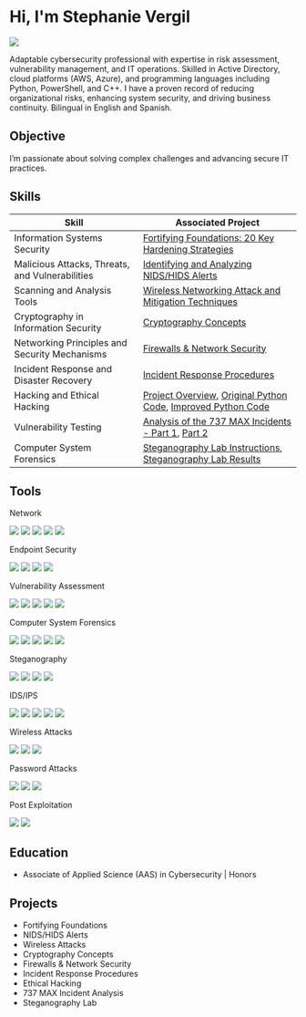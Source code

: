 # Hi, I'm Stephanie Vergil
<a href="https://linkedin.com/in/stephanie-vergil-8982142a8"><img src="https://img.shields.io/badge/-LinkedIn-0072b1?&style=for-the-badge&logo=linkedin&logoColor=white" /></a>

Adaptable cybersecurity professional with expertise in risk assessment, vulnerability management, and IT operations. Skilled in Active Directory, cloud platforms (AWS, Azure), and programming languages including Python, PowerShell, and C++. I have a proven record of reducing organizational risks, enhancing system security, and driving business continuity. Bilingual in English and Spanish.

## Objective
I’m passionate about solving complex challenges and advancing secure IT practices.


## Skills

| **Skill**                                     | **Associated Project**                                                                                                 |
|-----------------------------------------------|-----------------------------------------------------------------------------------------------------------------------|
| Information Systems Security                  | [Fortifying Foundations: 20 Key Hardening Strategies](https://github.com/StephVergil/Hardening-Strategies-for-Diverse-Operating-Systems-and-Platforms/blob/main/Project%20Fortifying%20Foundations%2020%20Key%20Hardening%20Strategies%20Across%20Diverse%20Systems%5E.docx) |
| Malicious Attacks, Threats, and Vulnerabilities| [Identifying and Analyzing NIDS/HIDS Alerts](https://github.com/StephVergil/dentifying-and-Analyzing-NIDS-HIDS-Alerts/blob/main/Identifying%20and%20Analyzing%20Network%20Host%20Intrusion%20Detection%20System%20NIDS%20HIDS%20Alerts%20copy.docx) |
| Scanning and Analysis Tools                   | [Wireless Networking Attack and Mitigation Techniques](https://github.com/StephVergil/Wireless-Networking-Attack-and-Mitigation-Techniques/blob/main/Wireless%20Networking%20Attack%20and%20Mitigation%20Techniques-Stephanie’s%20MacBook%20Pro.docx) |
| Cryptography in Information Security          | [Cryptography Concepts](https://github.com/StephVergil/Cryptography-Concepts/blob/main/Cryptography%20Concepts%20copy.docx)                                                                 |
| Networking Principles and Security Mechanisms | [Firewalls & Network Security](https://github.com/StephVergil/Firewalls-Network-Security/blob/main/Host%20Hardening.docx)                                                                                          |
| Incident Response and Disaster Recovery       | [Incident Response Procedures](https://github.com/StephVergil/Incident-Response-Procedures/blob/main/Incident%20Reponse%20Procedures.docx)                                                                                          |
| Hacking and Ethical Hacking                   | [Project Overview](https://github.com/StephVergil/Hacking-and-Ethical-Hacking/blob/main/Project.docx), [Original Python Code](https://github.com/StephVergil/Hacking-and-Ethical-Hacking/blob/main/Original%20Python%20Code.py), [Improved Python Code](https://github.com/StephVergil/Hacking-and-Ethical-Hacking/blob/main/Improved%20Python%20Code.py) |
| Vulnerability Testing                         | [Analysis of the 737 MAX Incidents - Part 1](https://github.com/StephVergil/Vulnerability-Testing/blob/main/737%20MAX%20Report%20!.docx.pdf), [Part 2](https://github.com/StephVergil/Vulnerability-Testing/blob/main/737%20MAX%20REPORT%202.docx.pdf) |
| Computer System Forensics                     | [Steganography Lab Instructions](https://github.com/StephVergil/Computer-System-Forensics/blob/main/Steganography_lab%20Cengage.docx), [Steganography Lab Results](https://github.com/StephVergil/Computer-System-Forensics/blob/main/SteganographyResults.aspx.pdf) |


## Tools

Network

<div> <a href="https://www.wireshark.org/"><img src="https://img.shields.io/badge/-Wireshark-1679A7?&style=for-the-badge&logo=Wireshark&logoColor=white" /></a> <a href="https://nmap.org/"><img src="https://img.shields.io/badge/-nmap-4682B4?&style=for-the-badge&logo=nmap&logoColor=white" /></a> <a href="https://www.wireshark.org/docs/man-pages/"><img src="https://img.shields.io/badge/-Packet_Analysis-000000?&style=for-the-badge&logo=Analysis&logoColor=white" /></a> <a href="https://tcpdump.org/"><img src="https://img.shields.io/badge/-tcpdump-4B8BBE?&style=for-the-badge&logo=Linux&logoColor=white" /></a> <a href="https://netcat.sourceforge.net/"><img src="https://img.shields.io/badge/-Netcat-333333?&style=for-the-badge&logo=Network&logoColor=white" /></a> </div>

Endpoint Security

<div> <a href="https://www.microsoft.com/en-us/security/business/threat-protection/microsoft-defender-endpoint"><img src="https://img.shields.io/badge/-Windows_Defender-0078D7?&style=for-the-badge&logo=Microsoft&logoColor=white" /></a> <a href="https://www.broadcom.com/products/cyber-security/endpoint/symantec-endpoint-protection"><img src="https://img.shields.io/badge/-Symantec_Endpoint_Protection-FFD700?&style=for-the-badge&logo=Symantec&logoColor=black" /></a> <a href="https://www.crowdstrike.com/"><img src="https://img.shields.io/badge/-CrowdStrike-FF0000?&style=for-the-badge&logo=CrowdStrike&logoColor=white" /></a> <a href="https://www.carbonblack.com/"><img src="https://img.shields.io/badge/-Carbon_Black-333333?&style=for-the-badge&logo=VMware&logoColor=white" /></a> </div>

Vulnerability Assessment

<div> <a href="https://www.tenable.com/products/nessus"><img src="https://img.shields.io/badge/-Nessus-00A4BD?&style=for-the-badge&logo=Tenable&logoColor=white" /></a> <a href="https://www.qualys.com/"><img src="https://img.shields.io/badge/-Qualys-EB0028?&style=for-the-badge&logo=Qualys&logoColor=white" /></a> <a href="https://www.openvas.org/"><img src="https://img.shields.io/badge/-OpenVAS-4CAF50?&style=for-the-badge&logo=Security&logoColor=white" /></a> <a href="https://portswigger.net/burp"><img src="https://img.shields.io/badge/-Burp_Suite-F8941D?&style=for-the-badge&logo=PortSwigger&logoColor=white" /></a> <a href="https://www.kali.org/tools/sqlmap/"><img src="https://img.shields.io/badge/-SQLmap-CC2927?&style=for-the-badge&logo=MicrosoftSQLServer&logoColor=white" /></a> </div>

Computer System Forensics

<div> <a href="https://accessdata.com/solutions/digital-forensics/ftk-imager"><img src="https://img.shields.io/badge/-FTK_Imager-0033CC?&style=for-the-badge&logo=Forensics&logoColor=white" /></a> <a href="https://www.sleuthkit.org/"><img src="https://img.shields.io/badge/-SleuthKit-333333?&style=for-the-badge&logo=Linux&logoColor=white" /></a> <a href="https://autopsy.com/"><img src="https://img.shields.io/badge/-Autopsy-1E90FF?&style=for-the-badge&logo=Forensics&logoColor=white" /></a> <a href="https://www.magnetforensics.com/"><img src="https://img.shields.io/badge/-Magnet_Axiom-0058A5?&style=for-the-badge&logo=MagnetForensics&logoColor=white" /></a> <a href="https://volatilityfoundation.org/"><img src="https://img.shields.io/badge/-Volatility-FF5733?&style=for-the-badge&logo=Python&logoColor=white" /></a> </div>

Steganography

<div> <a href="https://www.openstego.com/"><img src="https://img.shields.io/badge/-OpenStego-333333?&style=for-the-badge&logo=Steganography&logoColor=white" /></a> <a href="https://github.com/abeluck/stegdetect"><img src="https://img.shields.io/badge/-StegDetect-4E9A06?&style=for-the-badge&logo=Linux&logoColor=white" /></a> <a href="https://cryptii.com/"><img src="https://img.shields.io/badge/-Cryptii-FF5733?&style=for-the-badge&logo=Tools&logoColor=white" /></a> <a href="https://stegosuite.org/"><img src="https://img.shields.io/badge/-StegoSuite-008000?&style=for-the-badge&logo=Linux&logoColor=white" /></a> </div>

IDS/IPS

<div> <a href="https://securityonion.net/"><img src="https://img.shields.io/badge/-Security_Onion-000000?&style=for-the-badge&logo=Security&logoColor=white" /></a> <a href="https://snort.org/"><img src="https://img.shields.io/badge/-Snort-000000?&style=for-the-badge&logo=Snort&logoColor=white" /></a> <a href="https://suricata.io/"><img src="https://img.shields.io/badge/-Suricata-EF3B2D?&style=for-the-badge&logo=Suricata&logoColor=white" /></a> <a href="https://zeek.org/"><img src="https://img.shields.io/badge/-Zeek-777BB4?&style=for-the-badge&logo=Zeek&logoColor=white" /></a> <a href="https://www.wazuh.com/"><img src="https://img.shields.io/badge/-Wazuh-333333?&style=for-the-badge&logo=Security&logoColor=white" /></a> </div>

Wireless Attacks

<div> <a href="https://www.kali.org/tools/aircrack-ng/"><img src="https://img.shields.io/badge/-Aircrack--ng-008080?&style=for-the-badge&logo=Tools&logoColor=white" /></a> <a href="https://www.kali.org/tools/wifite/"><img src="https://img.shields.io/badge/-Wifite-333333?&style=for-the-badge&logo=Tools&logoColor=white" /></a> <a href="https://www.kali.org/tools/kismet/"><img src="https://img.shields.io/badge/-Kismet-FFA500?&style=for-the-badge&logo=Tools&logoColor=white" /></a> </div>

Password Attacks

<div> <a href="https://www.kali.org/tools/hydra/"><img src="https://img.shields.io/badge/-Hydra-4CAF50?&style=for-the-badge&logo=Tools&logoColor=white" /></a> <a href="https://www.kali.org/tools/john/"><img src="https://img.shields.io/badge/-John_the_Ripper-FF4500?&style=for-the-badge&logo=Tools&logoColor=white" /></a> <a href="https://hashcat.net/hashcat/"><img src="https://img.shields.io/badge/-Hashcat-333333?&style=for-the-badge&logo=Security&logoColor=white" /></a> </div>

Post Exploitation

<div> <a href="https://www.kali.org/tools/mimikatz/"><img src="https://img.shields.io/badge/-Mimikatz-333333?&style=for-the-badge&logo=Tools&logoColor=white" /></a> <a href="https://github.com/pentestmonkey/unix-privesc-check"><img src="https://img.shields.io/badge/-Unix_PrivEsc_Check-0000FF?&style=for-the-badge&logo=Tools&logoColor=white" /></a> </div>

## Education

- Associate of Applied Science (AAS) in Cybersecurity | Honors

## Projects
- Fortifying Foundations
- NIDS/HIDS Alerts
- Wireless Attacks
- Cryptography Concepts
- Firewalls & Network Security
- Incident Response Procedures
- Ethical Hacking
- 737 MAX Incident Analysis
- Steganography Lab
